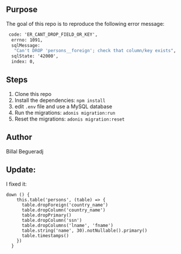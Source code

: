 ## Purpose
The goal of this repo is to reproduce the following error message:
```cmd
 code: 'ER_CANT_DROP_FIELD_OR_KEY',                                                                                                             
  errno: 1091,                                                                                                                                   
  sqlMessage:                                                                                                                                    
   "Can't DROP 'persons__foreign'; check that column/key exists",                                                                                
  sqlState: '42000',                                                                                                                             
  index: 0, 
```

## Steps

1. Clone this repo
2. Install the dependencies: `npm install`
3. edit `.env` file and use a MySQL database
4. Run the migrations: `adonis migration:run`
5. Reset the migrations: `adonis migration:reset`

## Author
Billal Begueradj


## Update:

I fixed it:

```
down () {                                                                     
    this.table('persons', (table) => {                                          
      table.dropForeign('country_name')                                         
      table.dropColumn('country_name')                                          
      table.dropPrimary()                                                       
      table.dropColumn('ssn')                                                   
      table.dropColumns('lname', 'fname')                                       
      table.string('name', 30).notNullable().primary()                          
      table.timestamps()                                                        
    })                                                                          
  }    
```
